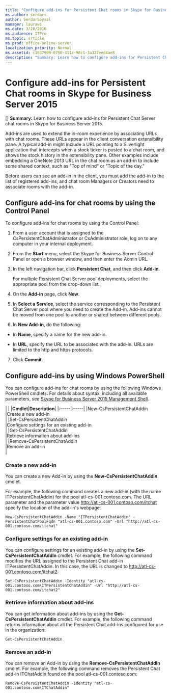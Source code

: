 ```yaml
---
title: "Configure add-ins for Persistent Chat rooms in Skype for Business Server 2015"
ms.author: serdars
author: SerdarSoysal
manager: laurawi
ms.date: 3/28/2016
ms.audience: ITPro
ms.topic: article
ms.prod: office-online-server
localization_priority: Normal
ms.assetid: c1037909-0750-411a-98c1-3a327eed4ae8
description: "Summary: Learn how to configure add-ins for Persistent Chat Server chat rooms in Skype for Business Server 2015."
---
```


# Configure add-ins for Persistent Chat rooms in Skype for Business Server 2015
[]
 **Summary:** Learn how to configure add-ins for Persistent Chat Server chat rooms in Skype for Business Server 2015.
  
Add-ins are used to extend the in-room experience by associating URLs with chat rooms. These URLs appear in the client conversation extensibility pane. A typical add-in might include a URL pointing to a Silverlight application that intercepts when a stock ticker is posted to a chat room, and shows the stock history in the extensibility pane. Other examples include embedding a OneNote 2013 URL in the chat room as an add-in to include some shared context, such as "Top of mind" or "Topic of the day."
  
 Before users can see an add-in in the client, you must add the add-in to the list of registered add-ins, and chat room Managers or Creators need to associate rooms with the add-in.
  
## Configure add-ins for chat rooms by using the Control Panel

To configure add-ins for chat rooms by using the Control Panel:
  
1. From a user account that is assigned to the CsPersistentChatAdministrator or CsAdministrator role, log on to any computer in your internal deployment.
    
2. From the **Start** menu, select the Skype for Business Server Control Panel or open a browser window, and then enter the Admin URL.
    
3. In the left navigation bar, click **Persistent Chat**, and then click **Add-in**.
    
    For multiple Persistent Chat Server pool deployments, select the appropriate pool from the drop-down list.
    
4. On the **Add-in** page, click **New**.
    
5. In **Select a Service**, select the service corresponding to the Persistent Chat Server pool where you need to create the Add-in. Add-ins cannot be moved from one pool to another or shared between different pools.
    
6. In **New Add-in**, do the following:
    
  - In **Name**, specify a name for the new add-in.
    
  - In **URL**, specify the URL to be associated with the add-in. URLs are limited to the http and https protocols.
    
7. Click **Commit**.
    
## Configure add-ins by using Windows PowerShell

You can configure add-ins for chat rooms by using the following Windows PowerShell cmdlets. For details about syntax, including all available parameters, see [Skype for Business Server 2015 Management Shell](../../manage/management-shell/management-shell.md).
  
|
|
|**Cmdlet**|**Description**|
|:-----|:-----|
|New-CsPersistentChatAddin  <br/> |Create a new add-in  <br/> |
|Set-CsPersistentChatAddin  <br/> |Configure settings for an existing add-in  <br/> |
|Get-CsPersistentChatAddin  <br/> |Retrieve information about add-ins  <br/> |
|Remove-CsPersistentChatAddin  <br/> |Remove an add-in  <br/> |
   
### Create a new add-in

You can create a new Add-in by using the **New-CsPersistentChatAddin** cmdlet.
  
For example, the following command creates a new add-in (with the name ITPersistentChatAddin) for the pool atl-cs-001.contoso.com. The URL parameter and the parameter value http://atl-cs-001.contoso.com/itchat specify the location of the add-in's webpage:
  
```
New-CsPersistentChatAddin -Name "ITPersistentChatAddin" -PersistentChatPoolFqdn "atl-cs-001.contoso.com" -Url "http://atl-cs-001.contoso.com/itchat"
```

### Configure settings for an existing add-in

You can configure settings for an existing add-in by using the **Set-CsPersistentChatAddIn** cmdlet. For example, the following command modifies the URL assigned to the Persistent Chat add-in ITPersistentChatAddin. In this case, the URL is changed to http://atl-cs-001.contoso.com/itchat2:
  
```
Set-CsPersistentChatAddin -Identity "atl-cs-001.contoso.com\ITPersistentChatAddin" -Url "http://atl-cs-001.contoso.com/itchat2"
```

### Retrieve information about add-ins

You can get information about add-ins by using the **Get-CsPersistentChatAddin** cmdlet. For example, the following command returns information about all the Persistent Chat add-ins configured for use in the organization:
  
```
Get-CsPersistentChatAddin
```

### Remove an add-in

You can remove an Add-in by using the **Remove-CsPersistentChatAddIn** cmdlet. For example, the following command removes the Persistent Chat add-in ITChatAddin found on the pool atl-cs-001.contoso.com:
  
```
Remove-CsPersistentChatAddin -Identity "atl-cs-001.contoso.com\ITChatAddin"
```


